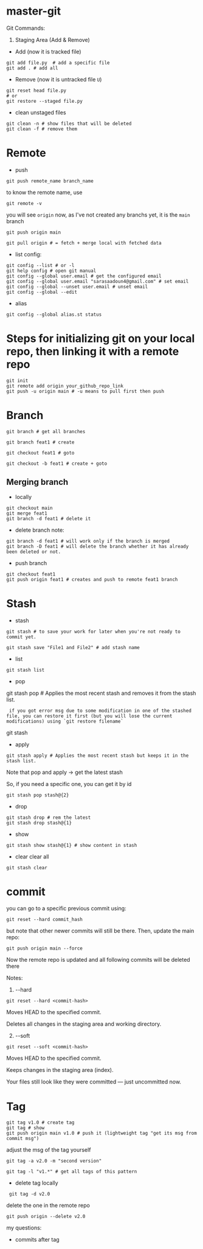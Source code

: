 # master-git

Git Commands:

1. Staging Area (Add & Remove)
- Add (now it is tracked file)

``` 
git add file.py  # add a specific file
git add . # add all
```

- Remove (now it is untracked file `U`)

```
git reset head file.py 
# or
git restore --staged file.py
```

- clean unstaged files
```
git clean -n # show files that will be deleted
git clean -f # remove them
```

# Remote
- push
```
git push remote_name branch_name
```
to know the remote name, use
```
git remote -v
```
you will see `origin`
now, as I've not created any branchs yet, it is the `main` branch 
```
git push origin main
```


```
git pull origin # = fetch + merge local with fetched data
```

- list config:
```
git config --list # or -l
git help config # open git manual
git config --global user.email # get the configured email
git config --global user.email "sarasaadoun4@gmail.com" # set email
git config --global --unset user.email # unset email
git config --global --edit

```
- alias
```
git config --global alias.st status
```
# Steps for initializing git on your local repo, then linking it with a remote repo
```
git init
git remote add origin your_github_repo_link
git push -u origin main # -u means to pull first then push
```

# Branch
```
git branch # get all branches

git branch feat1 # create

git checkout feat1 # goto

git checkout -b feat1 # create + goto
```

## Merging branch
- locally 
```
git checkout main
git merge feat1
git branch -d feat1 # delete it
```

- delete branch note:
```
git branch -d feat1 # will work only if the branch is merged
git branch -D feat1 # will delete the branch whether it has already been deleted or not.
```

- push branch
```
git checkout feat1
git push origin feat1 # creates and push to remote feat1 branch 
```

# Stash
- stash
```
git stash # to save your work for later when you're not ready to commit yet.

git stash save "File1 and File2" # add stash name
```
- list
```
git stash list
```

- pop

git stash pop # Applies the most recent stash and removes it from the stash list.
```
 if you got error msg due to some modification in one of the stashed file, you can restore it first (but you will lose the current modifications) using `git restore filename`

```
 git stash 
- apply
```
git stash apply # Applies the most recent stash but keeps it in the stash list.
```


Note that pop and apply -> get the latest stash 

So, if you need a specific one, you can get it by id

```
git stash pop stash@{2}
```


- drop
```
git stash drop # rem the latest
git stash drop stash@{1}
```

- show
```
git stash show stash@{1} # show content in stash
```

- clear
clear all 
```
git stash clear
```

# commit
you can go to a specific previous commit using:
```
git reset --hard commit_hash 
```
but note that other newer commits will still be there.
Then, update the main repo:
```
git push origin main --force
```
Now the remote repo is updated and all following commits will be deleted there



Notes:

1. --hard
```
git reset --hard <commit-hash>
```
Moves HEAD to the specified commit.

Deletes all changes in the staging area and working directory.

2. --soft

```
git reset --soft <commit-hash>
```
Moves HEAD to the specified commit.

Keeps changes in the staging area (index).

Your files still look like they were committed — just uncommitted now.


# Tag
```
git tag v1.0 # create tag
git tag # show
git push origin main v1.0 # push it (lightweight tag "get its msg from commit msg")

```
adjust the msg of the tag yourself
```
git tag -a v2.0 -m "second version"
```
```
git tag -l "v1.*" # get all tags of this pattern
```
- delete tag
locally
```
 git tag -d v2.0
```
delete the one in the remote repo
```
git push origin --delete v2.0
```
my questions:
- commits after tag